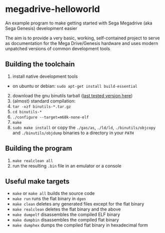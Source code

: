 # megadrive-helloworld
An example program to make getting started with Sega Megadrive (aka Sega Genesis) development easier

The aim is to provide a very basic, working, self-contained project to serve as documentation for the Mega Drive/Genesis hardware and uses modern unpatched versions of common development tools

## Building the toolchain
1. install native development tools
  - on ubuntu or debian: `sudo apt-get install build-essential`
2. download the gnu binutils tarball ([last tested version here](http://ftp.gnu.org/gnu/binutils/binutils-2.25.tar.gz))
3. (almost) standard compilation:
  1. `tar -xzf binutils-*.tar.gz`
  2. `cd binutils-*`
  3. `./configure --target=m68k-none-elf`
  4. `make`
  5. `sudo make install` or copy the `./gas/as`, `./ld/ld`, `./binutils/objcopy` and `./binutils/objdump` binaries to a directory in your `PATH`

## Building the program
1. `make realclean all`
2. run the resulting `.bin` file in an emulator or a console

## Useful make targets
- `make` or `make all` builds the source code
- `make run` runs the flat binary in `dgen`
- `make clean` deletes any generated files except for the flat binary
- `make realclean` deletes the flat binary and the above
- `make dumpelf` disassembles the compiled ELF binary
- `make dumpbin` disassembles the compiled flat binary
- `make dumphex` dumps the compiled flat binary in hexadecimal form
